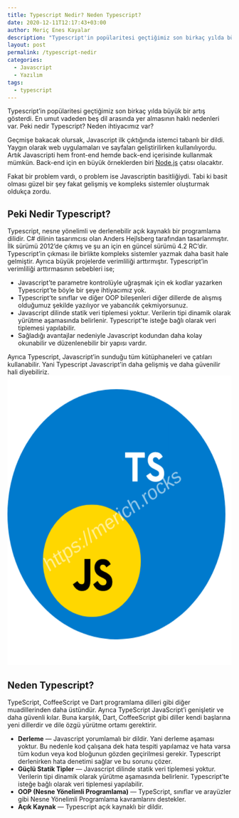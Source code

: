 ```yaml
---
title: Typescript Nedir? Neden Typescript?
date: 2020-12-11T12:17:43+03:00
author: Meriç Enes Kayalar
description: "Typescript'in popülaritesi geçtiğimiz son birkaç yılda büyük bir artış gösterdi. En umut vadeden beş dil arasında yer almasının sırrı ney?"
layout: post
permalink: /typescript-nedir
categories:
  - Javascript
  - Yazılım
tags:
  - typescript
---
```

 

Typescript&#8217;in popülaritesi geçtiğimiz son birkaç yılda büyük bir artış gösterdi. En umut vadeden beş dil arasında yer almasının haklı nedenleri var. Peki nedir Typescript? Neden ihtiyacımız var?

Geçmişe bakacak olursak, Javascript ilk çıktığında istemci tabanlı bir dildi. Yaygın olarak web uygulamaları ve sayfaları geliştirilirken kullanılıyordu. Artık Javascripti hem front-end hemde back-end içerisinde kullanmak mümkün. Back-end için en büyük örneklerden biri <a href="https://nodejs.org" target="_blank" rel="noreferrer noopener">Node.js</a> çatısı olacaktır.

Fakat bir problem vardı, o problem ise Javascriptin basitliğiydi. Tabi ki basit olması güzel bir şey fakat gelişmiş ve kompleks sistemler oluşturmak oldukça zordu.

## Peki Nedir Typescript?

Typescript, nesne yönelimli ve derlenebilir açık kaynaklı bir programlama dilidir. C# dilinin tasarımcısı olan Anders Hejlsberg tarafından tasarlanmıştır. İlk sürümü 2012&#8217;de çıkmış ve şu an için en güncel sürümü 4.2 RC&#8217;dir. Typescript&#8217;in çıkması ile birlikte kompleks sistemler yazmak daha basit hale gelmiştir. Ayrıca büyük projelerde verimliliği arttırmıştır. Typescript&#8217;in verimliliği arttırmasının sebebleri ise;

  * Javascript&#8217;te parametre kontrolüyle uğraşmak için ek kodlar yazarken Typescript&#8217;te böyle bir şeye ihtiyacımız yok.
  * Typescript&#8217;te sınıflar ve diğer OOP bileşenleri diğer dillerde de alışmış olduğumuz şekilde yazılıyor ve yabancılık çekmiyorsunuz.
  * Javascript dilinde statik veri tiplemesi yoktur. Verilerin tipi dinamik olarak yürütme aşamasında belirlenir. Typescript&#8217;te isteğe bağlı olarak veri tiplemesi yapılabilir.
  * Sağladığı avantajlar nedeniyle Javascript kodundan daha kolay okunabilir ve düzenlenebilir bir yapısı vardır.

Ayrıca Typescript, Javascript&#8217;in sunduğu tüm kütüphaneleri ve çatıları kullanabilir. Yani Typescript Javascript&#8217;in daha gelişmiş ve daha güvenilir hali diyebiliriz.
<img loading="lazy" src="assets/uploads/2020/12/typescript_yetkinligi.png" alt="Typescript Nedir?" class="wp-image-368" width="579" height="651" /> 

## Neden Typescript?

TypeScript, CoffeeScript ve Dart programlama dilleri gibi diğer muadillerinden daha üstündür. Ayrıca TypeScript JavaScript&#8217;i genişletir ve daha güvenli kılar. Buna karşılık, Dart, CoffeeScript gibi diller kendi başlarına yeni dillerdir ve dile özgü yürütme ortamı gerektirir.

  * **Derleme** — Javascript yorumlamalı bir dildir. Yani derleme aşaması yoktur. Bu nedenle kod çalışana dek hata tespiti yapılamaz ve hata varsa tüm kodun veya kod bloğunun gözden geçirilmesi gerekir. Typescript derlenirken hata denetimi sağlar ve bu sorunu çözer.
  * **Güçlü Statik Tipler** — Javascript dilinde statik veri tiplemesi yoktur. Verilerin tipi dinamik olarak yürütme aşamasında belirlenir. Typescript&#8217;te isteğe bağlı olarak veri tiplemesi yapılabilir.
  * **OOP (Nesne Yönelimli Programlama)** — TypeScript, sınıflar ve arayüzler gibi Nesne Yönelimli Programlama kavramlarını destekler.
  * **Açık Kaynak** — Typescript açık kaynaklı bir dildir.
